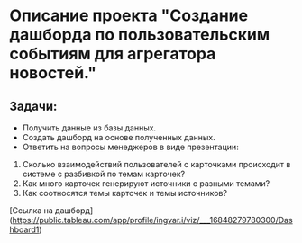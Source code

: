 # Описание проекта "Создание дашборда по пользовательским событиям для агрегатора новостей."

## Задачи:

- Получить данные из базы данных.
- Создать дашборд на основе полученных данных.
- Ответить на вопросы менеджеров в виде презентации:
1. Cколько взаимодействий пользователей с карточками происходит в системе с разбивкой по темам карточек?
2. Как много карточек генерируют источники с разными темами?
3. Как соотносятся темы карточек и темы источников?

[Ссылка на дашборд] (https://public.tableau.com/app/profile/ingvar.i/viz/___16848279780300/Dashboard1)
